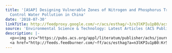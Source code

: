 ```yaml
---
title: '[ASAP] Designing Vulnerable Zones of Nitrogen and Phosphorus Transfers To
  Control Water Pollution in China'
date: '2018-07-30'
linkTitle: http://feedproxy.google.com/~r/acs/esthag/~3/n3lKPIu1pB0/acs.est.8b02651
source: 'Environmental Science & Technology: Latest Articles (ACS Publications)'
description: |-
  <p><img src="https://pubs.acs.org/appl/literatum/publisher/achs/journals/content/esthag/0/esthag.ahead-of-print/acs.est.8b02651/20180730/images/medium/es-2018-02651t_0001.gif" alt="TOC Graphic"/></p><div><cite>Environmental Science & Technology</cite></div><div>DOI: 10.1021/acs.est.8b02651</div><div class="feedflare">
  <a href="http://feeds.feedburner.com/~ff/acs/esthag?a=n3lKPIu1pB0:Kr524dDLTtw:yIl2AUoC8zA"><img src="http://feeds.feedburner.com/~ff/acs/esthag?d=yIl2AUoC8zA" border="0"></img></a>
---
```

